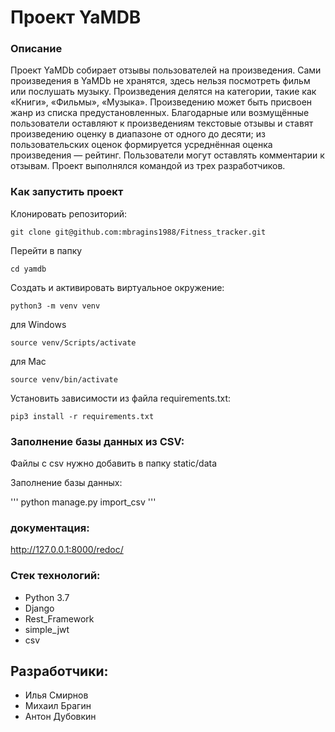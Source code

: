 # Проект YaMDB
<!-- ![Github actions](https://github.com/mbragins1988/yamdb_final/actions/workflows/yamdb_workflow.yml/badge.svg) -->

### Описание
Проект YaMDb собирает отзывы пользователей на произведения. Сами произведения в YaMDb не хранятся, здесь нельзя посмотреть фильм или послушать музыку.
Произведения делятся на категории, такие как «Книги», «Фильмы», «Музыка».
Произведению может быть присвоен жанр из списка предустановленных.
Благодарные или возмущённые пользователи оставляют к произведениям текстовые отзывы и ставят произведению оценку в диапазоне от одного до десяти; из пользовательских оценок формируется усреднённая оценка произведения — рейтинг.
Пользователи могут оставлять комментарии к отзывам.
Проект выполнялся командой из трех разработчиков.

### Как запустить проект

Клонировать репозиторий:

```
git clone git@github.com:mbragins1988/Fitness_tracker.git
```

Перейти в папку

```
cd yamdb
```

Cоздать и активировать виртуальное окружение:

```
python3 -m venv venv
```
для Windows
```
source venv/Scripts/activate
```
для Mac
```
source venv/bin/activate
```

Установить зависимости из файла requirements.txt:

```
pip3 install -r requirements.txt
```

### Заполнение базы данных из CSV:

Файлы с csv нужно добавить в папку static/data

Заполнение базы данных:

'''
python manage.py import_csv
'''

### документация:
http://127.0.0.1:8000/redoc/

### Стек технологий:
- Python 3.7
- Django
- Rest_Framework
- simple_jwt
- csv

## Разработчики:
- Илья Смирнов
- Михаил Брагин
- Антон Дубовкин